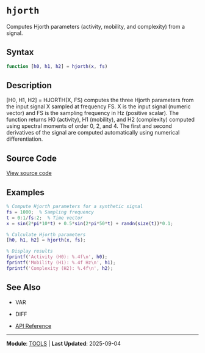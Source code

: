 # `hjorth`

Computes Hjorth parameters (activity, mobility, and complexity) from a signal.

## Syntax

```matlab
function [h0, h1, h2] = hjorth(x, fs)
```

## Description

[H0, H1, H2] = HJORTH(X, FS) computes the three Hjorth parameters from the input signal X sampled at frequency FS. X is the input signal (numeric vector) and FS is the sampling frequency in Hz (positive scalar). The function returns H0 (activity), H1 (mobility), and H2 (complexity) computed using spectral moments of order 0, 2, and 4. The first and second derivatives of the signal are computed automatically using numerical differentiation.

## Source Code

[View source code](https://github.com/BSICoS/biosigmat/tree/main/src/tools/hjorth.m)

## Examples

```matlab
% Compute Hjorth parameters for a synthetic signal
fs = 1000;  % Sampling frequency
t = 0:1/fs:2;  % Time vector
x = sin(2*pi*10*t) + 0.5*sin(2*pi*50*t) + randn(size(t))*0.1;

% Calculate Hjorth parameters
[h0, h1, h2] = hjorth(x, fs);

% Display results
fprintf('Activity (H0): %.4f\n', h0);
fprintf('Mobility (H1): %.4f Hz\n', h1);
fprintf('Complexity (H2): %.4f\n', h2);
```

## See Also

- VAR
- DIFF

- [API Reference](../index.md)

---

**Module**: [TOOLS](index.md) | **Last Updated**: 2025-09-04

